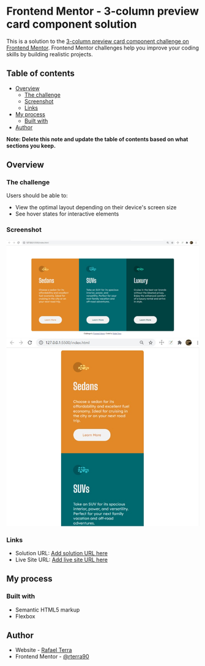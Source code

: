 # Frontend Mentor - 3-column preview card component solution

This is a solution to the [3-column preview card component challenge on Frontend Mentor](https://www.frontendmentor.io/challenges/3column-preview-card-component-pH92eAR2-). Frontend Mentor challenges help you improve your coding skills by building realistic projects. 

## Table of contents

- [Overview](#overview)
  - [The challenge](#the-challenge)
  - [Screenshot](#screenshot)
  - [Links](#links)
- [My process](#my-process)
  - [Built with](#built-with)
- [Author](#author)

**Note: Delete this note and update the table of contents based on what sections you keep.**

## Overview

### The challenge

Users should be able to:

- View the optimal layout depending on their device's screen size
- See hover states for interactive elements

### Screenshot

![](./solution-desktop.jpg)
![](./solution-mobile.jpg)

### Links

- Solution URL: [Add solution URL here](https://rterra90.github.io/3-column-card/)
- Live Site URL: [Add live site URL here](https://rterra90.github.io/3-column-card/)

## My process

### Built with

- Semantic HTML5 markup
- Flexbox

## Author

- Website - [Rafael Terra](mailto:rterragd@hotmail.com)
- Frontend Mentor - [@rterra90](https://www.frontendmentor.io/profile/rterra90)
